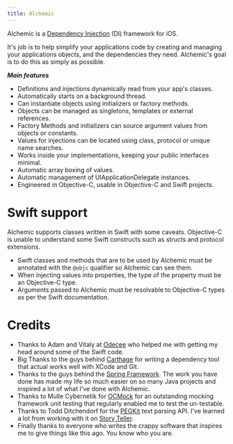 ```yaml
---
title: Alchemic
---
```


Alchemic is a [Dependency Injection](https://en.wikipedia.org/wiki/Dependency_injection) (DI) framework for iOS. 

It's job is to help simplify your applications code by creating and managing your applications objects, and the dependencies they need. Alchemic's goal is to do this as simply as possible. 

___Main features___

* Definitions and injections dynamically read from your app's classes.
* Automatically starts on a background thread.
* Can instantiate objects using initializers or factory methods.
* Objects can be managed as singletons, templates or external references.
* Factory Methods and initializers can source argument values from objects or constants.
* Values for injections can be located using class, protocol or unique name searches.
* Works inside your implementations, keeping your public interfaces minimal.
* Automatic array boxing of values.
* Automatic management of UIApplicationDelegate instances.
* Engineered in Objective-C, usable in Objective-C and Swift projects.

# Swift support

Alchemic supports classes written in Swift with some caveats. Objective-C is unable to understand some Swift constructs such as structs and protocol extensions. 

 * Swift classes and methods that are to be used by Alchemic must be annotated with the `@objc` qualifier so Alchemic can see them. 
 * When injecting values into properties, the type of the property must be an Objective-C type. 
 * Arguments passed to Alchemic must be resolvable to Objective-C types as per the Swift documentation. 

# Credits

* Thanks to Adam and Vitaly at [Odecee](http://odecee.com.au) who helped me with getting my head around some of the Swift code.
* Big Thanks to the guys behind [Carthage](https://github.com/Carthage/Carthage) for writing a dependency tool that actual works well with XCode and Git.
* Thanks to the guys behind the [Spring Framework](https://spring.io). The work you have done has made my life so much easier on so many Java projects and inspired a lot of what I've done with Alchemic.
* Thanks to Mulle Cybernetik for [OCMock](ocmock.org) for an outstanding mocking framework unit testing that regularly enabled me to test the un-testable.
* Thanks to Todd Ditchendorf for the [PEGKit](https://github.com/itod/pegkit) text parsing API. I've learned a lot from working with it on [Story Teller](https://github.com/drekka/StoryTeller).
* Finally thanks to everyone who writes the crappy software that inspires me to give things like this ago. You know who you are.


